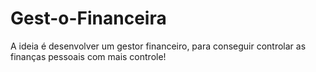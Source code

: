 # Gest-o-Financeira
A ideia é desenvolver um gestor financeiro, para conseguir controlar as finanças pessoais com mais controle!
